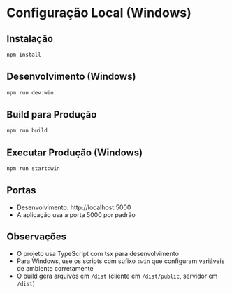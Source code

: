 
# Configuração Local (Windows)

## Instalação

```bash
npm install
```

## Desenvolvimento (Windows)

```bash
npm run dev:win
```

## Build para Produção

```bash
npm run build
```

## Executar Produção (Windows)

```bash
npm run start:win
```

## Portas

- Desenvolvimento: http://localhost:5000
- A aplicação usa a porta 5000 por padrão

## Observações

- O projeto usa TypeScript com tsx para desenvolvimento
- Para Windows, use os scripts com sufixo `:win` que configuram variáveis de ambiente corretamente
- O build gera arquivos em `/dist` (cliente em `/dist/public`, servidor em `/dist`)

